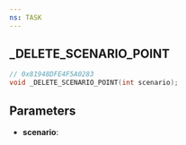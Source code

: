 ```yaml
---
ns: TASK
---
```

## _DELETE_SCENARIO_POINT

```c
// 0x81948DFE4F5A0283
void _DELETE_SCENARIO_POINT(int scenario);
```

## Parameters
* **scenario**:
